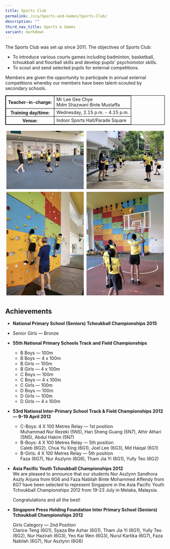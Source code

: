 ```yaml
---
title: Sports Club
permalink: /cca/Sports-and-Games/Sports-Club/
description: ""
third_nav_title: Sports & Games
variant: markdown
---
```

<style>
table {
  border-collapse: collapse;
  border: 1px solid black;
} 

th,td {
  border: 1px solid black;
}
	table.c {
  table-layout: auto;
  width: 100%;  
}
</style>


	
The Sports Club was set up since 2011. The objectives of Sports Club:

*   To introduce various courts games including badminton, basketball, tchoukball and floorball skills and develop pupils' psychomotor skills.
*   To scout and send selected pupils for external competitions.

Members are given the opportunity to participate in annual external competitions whereby our members have been talent-scouted by secondary schools.
<table class="c">
  <tbody><tr>
    <th>Teacher-in-charge:</th>
    <td>Mr Lee Gee Chye <br> Mdm Shazwani Binte Mustaffa</td>
  </tr>
  <tr>
    <th>Training day/time:</th>
    <td>Wednesday, 2.15 p.m. - 4.15 p.m.</td>
  </tr>
  <tr>
    <th>Venue:</th>
    <td>Indoor Sports Hall/Parade Square</td>
  </tr>

</tbody></table>

![](/images/sportsclub2.png)

Achievements
------------

*   **National Primary School (Seniors) Tchoukball Championships 2015**

*   Senior Girls — Bronze

*   **55th National Primary Schools Track and Field Championships**
    *   B Boys — 100m
    *   B Boys — 4 x 100m
    *   B Girls — 100m
    *   B Girls — 4 x 100m
    *   C Boys — 100m
    *   C Boys — 4 x 100m
    *   C Girls — 100m
    *   D Boys — 100m
    *   D Girls — 100m
    *   D Girls — 4 x 100m
*   **53rd National Inter-Primary School Track &amp; Field Championships 2012 — 9-19 April 2012**
    *   C-Boys: 4 X 100 Metres Relay — 1st position  
        Muhammad Nur Rezeki (5N5), Han Sheng Guang (5N7), Athir Athari (5N5), Abdul Hakim (5N7)
    *   B-Boys: 4 X 100 Metres Relay — 5th position  
        Caleb (6G2), Chua Yu Xing (6G1), Joel Lee (6G3), Md Haiqal (6G1)
    *   B-Girls: 4 X 100 Metres Relay — 5th position  
        Faza (6G7), Nur Aszlynn (6G6), Tham Jia Yi (6G1), Yully Teo (6G2)
				
*   **Asia Pacific Youth Tchoukball Championships 2012**  
    We are pleased to announce that our students Nur Aszlynn Sandhora Aszly Arjuna from 6G6 and Faza Nabilah Binte Mohammed Affendy from 6G7 have been selected to represent Singapore in the Asia Pacific Youth Tchoukball Championships 2012 from 19-23 July in Melaka, Malaysia.  
      
    Congratulations and all the best!
		
*   **Singapore Press Holding Foundation Inter Primary School (Seniors) Tchoukball Championships 2012**  
      
    Girls Category — 2nd Position  
    Clarice Teng (6G1), Syaza Bte Azhar (6G1), Tham Jia Yi (6G1), Yully Teo (6G2), Nur Hazirah (6G3), Yeo Kai Wen (6G3), Nurul Kartika (6G7), Faza Nabilah (6G7), Nur Aszlynn (6G6)